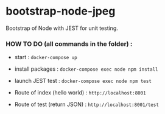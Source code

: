 # bootstrap-node-jpeg
Bootstrap of Node with JEST for unit testing.

### HOW TO DO (all commands in the folder) : 
- start : `docker-compose up`
- install packages : `docker-compose exec node npm install`
- launch JEST test : `docker-compose exec node npm test`

- Route of index (hello world) : `http://localhost:8001`
- Route of test (return JSON) : `http://localhost:8001/test`

